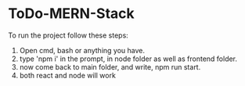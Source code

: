 # ToDo-MERN-Stack

To run the project follow these steps:

1. Open cmd, bash or anything you have.
2. type 'npm i' in the prompt, in node folder as well as frontend folder.
3. now come back to main folder, and write, npm run start.
4. both react and node will work
